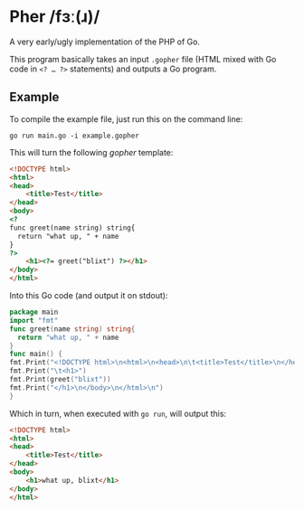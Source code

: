 Pher /fɜː(ɹ)/
=============

A very early/ugly implementation of the PHP of Go.

This program basically takes an input `.gopher` file (HTML mixed
with Go code in `<? … ?>` statements) and outputs a Go program.


Example
-------

To compile the example file, just run this on the command line:

    go run main.go -i example.gopher

This will turn the following *gopher* template:

```html
<!DOCTYPE html>
<html>
<head>
	<title>Test</title>
</head>
<body>
<?
func greet(name string) string{
  return "what up, " + name
}
?>
	<h1><?= greet("blixt") ?></h1>
</body>
</html>
```

Into this Go code (and output it on stdout):

```go
package main
import "fmt"
func greet(name string) string{
  return "what up, " + name
}
func main() {
fmt.Print("<!DOCTYPE html>\n<html>\n<head>\n\t<title>Test</title>\n</head>\n<body>\n")
fmt.Print("\t<h1>")
fmt.Print(greet("blixt"))
fmt.Print("</h1>\n</body>\n</html>\n")
}
```

Which in turn, when executed with `go run`, will output this:

```html
<!DOCTYPE html>
<html>
<head>
	<title>Test</title>
</head>
<body>
	<h1>what up, blixt</h1>
</body>
</html>
```
